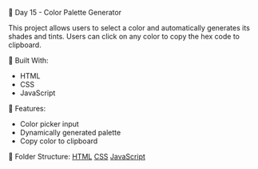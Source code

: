 🎨 Day 15 - Color Palette Generator

This project allows users to select a color and automatically generates its shades and tints. Users can click on any color to copy the hex code to clipboard.

🔧 Built With:
- HTML
- CSS
- JavaScript

🚀 Features:
- Color picker input
- Dynamically generated palette
- Copy color to clipboard

📁 Folder Structure:
[HTML](Day15_ColorPaletteGenerator/Web/ColorPaletteGenerator.html)
[CSS](Day15_ColorPaletteGenerator/Web/style.css)
[JavaScript](Day15_ColorPaletteGenerator/Web/script.js)
